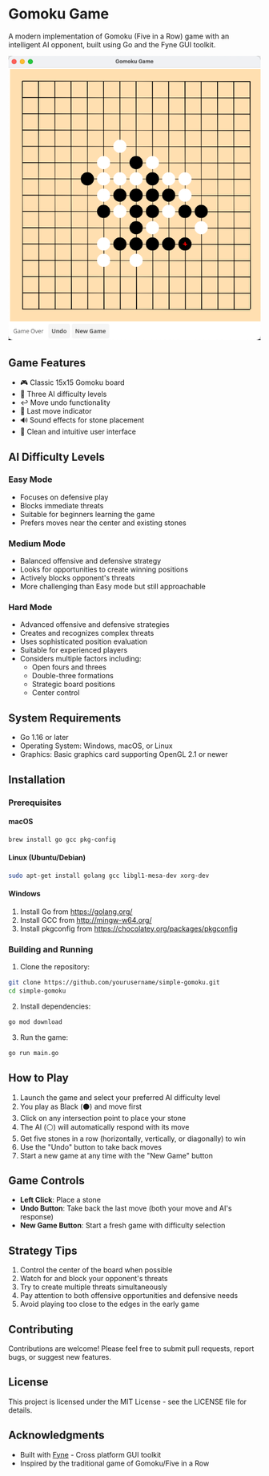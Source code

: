 # Gomoku Game

A modern implementation of Gomoku (Five in a Row) game with an intelligent AI opponent, built using Go and the Fyne GUI toolkit.

![Gomoku Game Screenshot](assets/screenshot1.png)

## Game Features

- 🎮 Classic 15x15 Gomoku board
- 🤖 Three AI difficulty levels
- ↩️ Move undo functionality
- 🎯 Last move indicator
- 🔊 Sound effects for stone placement
- 🎨 Clean and intuitive user interface

## AI Difficulty Levels

### Easy Mode
- Focuses on defensive play
- Blocks immediate threats
- Suitable for beginners learning the game
- Prefers moves near the center and existing stones

### Medium Mode
- Balanced offensive and defensive strategy
- Looks for opportunities to create winning positions
- Actively blocks opponent's threats
- More challenging than Easy mode but still approachable

### Hard Mode
- Advanced offensive and defensive strategies
- Creates and recognizes complex threats
- Uses sophisticated position evaluation
- Suitable for experienced players
- Considers multiple factors including:
  - Open fours and threes
  - Double-three formations
  - Strategic board positions
  - Center control

## System Requirements

- Go 1.16 or later
- Operating System: Windows, macOS, or Linux
- Graphics: Basic graphics card supporting OpenGL 2.1 or newer

## Installation

### Prerequisites

#### macOS
```bash
brew install go gcc pkg-config
```

#### Linux (Ubuntu/Debian)
```bash
sudo apt-get install golang gcc libgl1-mesa-dev xorg-dev
```

#### Windows
1. Install Go from https://golang.org/
2. Install GCC from http://mingw-w64.org/
3. Install pkgconfig from https://chocolatey.org/packages/pkgconfig

### Building and Running

1. Clone the repository:
```bash
git clone https://github.com/yourusername/simple-gomoku.git
cd simple-gomoku
```

2. Install dependencies:
```bash
go mod download
```

3. Run the game:
```bash
go run main.go
```

## How to Play

1. Launch the game and select your preferred AI difficulty level
2. You play as Black (⚫) and move first
3. Click on any intersection point to place your stone
4. The AI (⚪) will automatically respond with its move
5. Get five stones in a row (horizontally, vertically, or diagonally) to win
6. Use the "Undo" button to take back moves
7. Start a new game at any time with the "New Game" button

## Game Controls

- **Left Click**: Place a stone
- **Undo Button**: Take back the last move (both your move and AI's response)
- **New Game Button**: Start a fresh game with difficulty selection

## Strategy Tips

1. Control the center of the board when possible
2. Watch for and block your opponent's threats
3. Try to create multiple threats simultaneously
4. Pay attention to both offensive opportunities and defensive needs
5. Avoid playing too close to the edges in the early game

## Contributing

Contributions are welcome! Please feel free to submit pull requests, report bugs, or suggest new features.

## License

This project is licensed under the MIT License - see the LICENSE file for details.

## Acknowledgments

- Built with [Fyne](https://fyne.io/) - Cross platform GUI toolkit
- Inspired by the traditional game of Gomoku/Five in a Row
